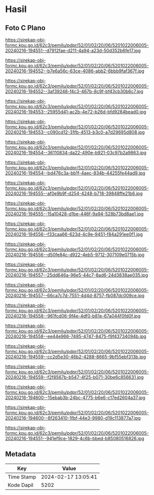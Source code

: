 # Hasil

## Foto C Plano

https://sirekap-obj-formc.kpu.go.id/62c3/pemilu/pdpr/52/01/02/20/06/5201022006005-20240216-194551--d7912fae-d211-4a94-a23d-50d352b6fe17.jpg

https://sirekap-obj-formc.kpu.go.id/62c3/pemilu/pdpr/52/01/02/20/06/5201022006005-20240216-194552--b7e6a56c-63ce-4086-abb2-6bbb9faf367f.jpg

https://sirekap-obj-formc.kpu.go.id/62c3/pemilu/pdpr/52/01/02/20/06/5201022006005-20240216-194552--3af39248-f4c3-467b-8c9f-bf43cb30b6c7.jpg

https://sirekap-obj-formc.kpu.go.id/62c3/pemilu/pdpr/52/01/02/20/06/5201022006005-20240216-194553--25955d41-ac2b-4e72-b26d-bfd9284bead0.jpg

https://sirekap-obj-formc.kpu.go.id/62c3/pemilu/pdpr/52/01/02/20/06/5201022006005-20240216-194553--c090cd12-31fb-4513-b3c0-a7d29695d808.jpg

https://sirekap-obj-formc.kpu.go.id/62c3/pemilu/pdpr/52/01/02/20/06/5201022006005-20240216-194554--36110834-da22-490e-b921-03c97b2a9863.jpg

https://sirekap-obj-formc.kpu.go.id/62c3/pemilu/pdpr/52/01/02/20/06/5201022006005-20240216-194554--bd476c3a-bb1f-4aec-834b-44255fe44ad9.jpg

https://sirekap-obj-formc.kpu.go.id/62c3/pemilu/pdpr/52/01/02/20/06/5201022006005-20240216-194555--af0e9b9f-d254-4248-b718-39848ffe21b6.jpg

https://sirekap-obj-formc.kpu.go.id/62c3/pemilu/pdpr/52/01/02/20/06/5201022006005-20240216-194555--15a10428-d1be-446f-9a94-528b73bd8ae1.jpg

https://sirekap-obj-formc.kpu.go.id/62c3/pemilu/pdpr/52/01/02/20/06/5201022006005-20240216-194556--f33caa66-623d-4c9e-9451-f84a291ee0f1.jpg

https://sirekap-obj-formc.kpu.go.id/62c3/pemilu/pdpr/52/01/02/20/06/5201022006005-20240216-194556--d50fe84c-d922-4eb5-9712-307109e0715b.jpg

https://sirekap-obj-formc.kpu.go.id/62c3/pemilu/pdpr/52/01/02/20/06/5201022006005-20240216-194557--25dd646a-96e5-44c7-8ad6-24d3838ae035.jpg

https://sirekap-obj-formc.kpu.go.id/62c3/pemilu/pdpr/52/01/02/20/06/5201022006005-20240216-194557--66ca7c7d-7551-4d4d-8757-fb087dc009ce.jpg

https://sirekap-obj-formc.kpu.go.id/62c3/pemilu/pdpr/52/01/02/20/06/5201022006005-20240216-194558--961fcd06-9f4e-4df0-b81e-67a044f0fd0f.jpg

https://sirekap-obj-formc.kpu.go.id/62c3/pemilu/pdpr/52/01/02/20/06/5201022006005-20240216-194558--ee44e966-7485-4747-8475-f9f43734094b.jpg

https://sirekap-obj-formc.kpu.go.id/62c3/pemilu/pdpr/52/01/02/20/06/5201022006005-20240216-194559--cc2d5e30-46b2-4288-8665-9bf55ebf313b.jpg

https://sirekap-obj-formc.kpu.go.id/62c3/pemilu/pdpr/52/01/02/20/06/5201022006005-20240216-194559--f2f8567b-b547-4f25-b071-30be6c856631.jpg

https://sirekap-obj-formc.kpu.go.id/62c3/pemilu/pdpr/52/01/02/20/06/5201022006005-20240216-194600--15ebab3b-24bc-4775-b6e6-c17ed2604a37.jpg

https://sirekap-obj-formc.kpu.go.id/62c3/pemilu/pdpr/52/01/02/20/06/5201022006005-20240216-194600--8f263410-1fbf-44e3-9980-d19c113877a7.jpg

https://sirekap-obj-formc.kpu.go.id/62c3/pemilu/pdpr/52/01/02/20/06/5201022006005-20240216-194551--941ef9ce-1829-4c6b-bbed-b85080516826.jpg


## Metadata

| Key        | Value               |
| ---------- | ------------------- |
| Time Stamp | 2024-02-17 13:05:41 |
| Kode Dapil | 5202                |



